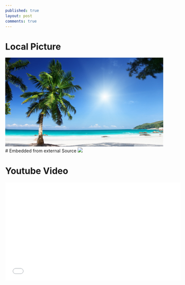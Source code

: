 ```yaml
---
published: true
layout: post
comments: true
---
```


# Local Picture

<img src="/assets/post-test.jpg">
# Embedded from external Source
<img src="https://i.imgur.com/UVxsmVh.gif" />

# Youtube Video
<iframe width="560" height="315" src="//www.youtube.com/embed/fljKx9nvrL4" frameborder="0" allowfullscreen></iframe>